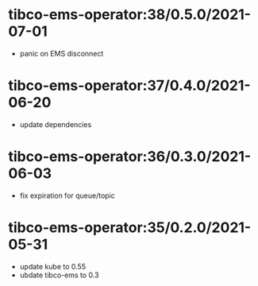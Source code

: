 # tibco-ems-operator:38/0.5.0/2021-07-01

* panic on EMS disconnect 

# tibco-ems-operator:37/0.4.0/2021-06-20

* update dependencies

# tibco-ems-operator:36/0.3.0/2021-06-03

* fix expiration for queue/topic

# tibco-ems-operator:35/0.2.0/2021-05-31

* update kube to 0.55
* ubdate tibco-ems to 0.3
